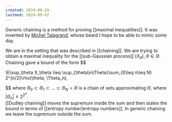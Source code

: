 ```yaml
---
created: 2024-08-29
lastmod: 2024-09-02
---
```


Generic chaining is a method for proving [[maximal inequalities]]. It was invented by [Michel Talagrand](https://michel.talagrand.net/), whose beard I hope to be able to mimic some day. 

We are in the setting that was described in [[chaining]]. We are trying to obtain a maximal inequality for the [[sub-Gaussian process]] $(X_\theta)$, $\theta\in\Theta$. Chaining gave a bound of the form 
$$

\E\sup_\theta X_\theta \leq \sup_{\theta\in\Theta}\sum_{0\leq n\leq N} 2^{n/2}\rho(\theta, \Theta_n),

$$
where $\Theta_0\subset\Theta_1\subset\dots\subset \Theta_N=\Theta$ is a chain of sets approximating $\Theta$, where $|\Theta_n|\leq 2^{2^n}$.  
[[Dudley chaining]] moves the supremum inside the sum and then states the bound in terms of [[entropy number|entropy numbers]]. In generic chaining we leave the supremum outside the sum. 


